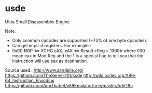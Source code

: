 # usde
Ultra Small Disassembler Engine

Note. 
- Only common opcodes are supported (+75% of one byte opcodes).
- Can get implicit registers. For example :
- 0x90 NOP <=> XCHG eAX, eAX <=> Result->Reg = 1000b where 000 mean eax in Mod.Reg and the 1 is a special flag to tell you that the instruction will use eax as destination.

Source used :
http://www.sandpile.org/
https://github.com/TheServer201/ssde
http://wiki.osdev.org/X86-64_Instruction_Encoding
https://github.com/AmrThabet/x86Emulator/tree/master/hde28c
